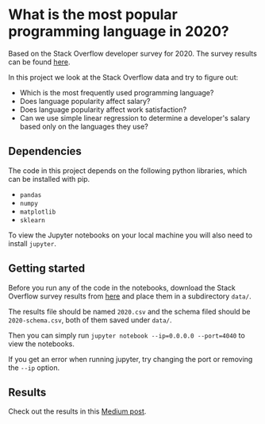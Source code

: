 # What is the most popular programming language in 2020?

Based on the Stack Overflow developer survey for 2020. The survey results can be found [here](https://insights.stackoverflow.com/survey).

In this project we look at the Stack Overflow data and try to figure out:

- Which is the most frequently used programming language?
- Does language popularity affect salary?
- Does language popularity affect work satisfaction?
- Can we use simple linear regression to determine a developer's salary based only on the languages they use?

## Dependencies

The code in this project depends on the following python libraries, which can be installed with pip.

- `pandas`
- `numpy`
- `matplotlib`
- `sklearn`

To view the Jupyter notebooks on your local machine you will also need to install `jupyter`.

## Getting started

Before you run any of the code in the notebooks, download the Stack Overflow survey results from [here](https://insights.stackoverflow.com/survey) and place them in a subdirectory `data/`.

The results file should be named `2020.csv` and the schema filed should be `2020-schema.csv`, both of them saved under `data/`.

Then you can simply run  `jupyter notebook --ip=0.0.0.0 --port=4040` to view the notebooks.

If you get an error when running jupyter, try changing the port or removing the `--ip` option.

## Results
Check out the results in this [Medium post](https://medium.com/@luchevz/whats-the-most-popular-programming-language-in-2020-6c18919f965b).
